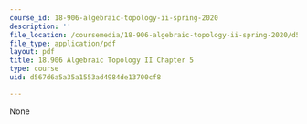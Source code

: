 ```yaml
---
course_id: 18-906-algebraic-topology-ii-spring-2020
description: ''
file_location: /coursemedia/18-906-algebraic-topology-ii-spring-2020/d567d6a5a35a1553ad4984de13700cf8_MIT18_906S20_ch5.pdf
file_type: application/pdf
layout: pdf
title: 18.906 Algebraic Topology II Chapter 5
type: course
uid: d567d6a5a35a1553ad4984de13700cf8

---
```

None